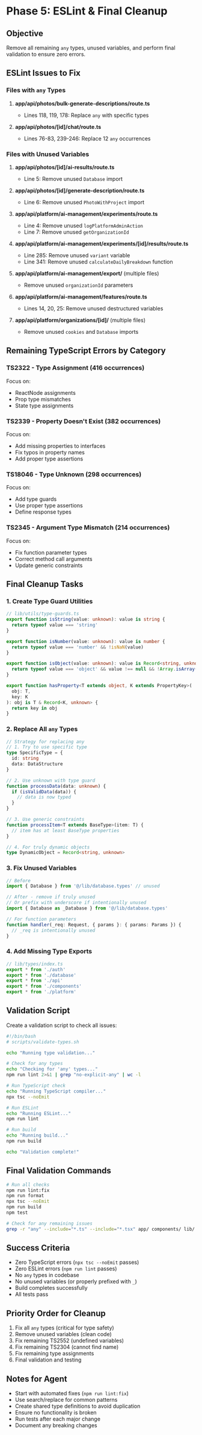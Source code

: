 # Phase 5: ESLint & Final Cleanup

## Objective
Remove all remaining `any` types, unused variables, and perform final validation to ensure zero errors.

## ESLint Issues to Fix

### Files with `any` Types
1. **app/api/photos/bulk-generate-descriptions/route.ts**
   - Lines 118, 119, 178: Replace `any` with specific types

2. **app/api/photos/[id]/chat/route.ts**
   - Lines 76-83, 239-246: Replace 12 `any` occurrences

### Files with Unused Variables
1. **app/api/photos/[id]/ai-results/route.ts**
   - Line 5: Remove unused `Database` import

2. **app/api/photos/[id]/generate-description/route.ts**
   - Line 6: Remove unused `PhotoWithProject` import

3. **app/api/platform/ai-management/experiments/route.ts**
   - Line 4: Remove unused `logPlatformAdminAction`
   - Line 7: Remove unused `getOrganizationId`

4. **app/api/platform/ai-management/experiments/[id]/results/route.ts**
   - Line 285: Remove unused `variant` variable
   - Line 341: Remove unused `calculateDailyBreakdown` function

5. **app/api/platform/ai-management/export/** (multiple files)
   - Remove unused `organizationId` parameters

6. **app/api/platform/ai-management/features/route.ts**
   - Lines 14, 20, 25: Remove unused destructured variables

7. **app/api/platform/organizations/[id]/** (multiple files)
   - Remove unused `cookies` and `Database` imports

## Remaining TypeScript Errors by Category

### TS2322 - Type Assignment (416 occurrences)
Focus on:
- ReactNode assignments
- Prop type mismatches
- State type assignments

### TS2339 - Property Doesn't Exist (382 occurrences)
Focus on:
- Add missing properties to interfaces
- Fix typos in property names
- Add proper type assertions

### TS18046 - Type Unknown (298 occurrences)
Focus on:
- Add type guards
- Use proper type assertions
- Define response types

### TS2345 - Argument Type Mismatch (214 occurrences)
Focus on:
- Fix function parameter types
- Correct method call arguments
- Update generic constraints

## Final Cleanup Tasks

### 1. Create Type Guard Utilities
```typescript
// lib/utils/type-guards.ts
export function isString(value: unknown): value is string {
  return typeof value === 'string'
}

export function isNumber(value: unknown): value is number {
  return typeof value === 'number' && !isNaN(value)
}

export function isObject(value: unknown): value is Record<string, unknown> {
  return typeof value === 'object' && value !== null && !Array.isArray(value)
}

export function hasProperty<T extends object, K extends PropertyKey>(
  obj: T,
  key: K
): obj is T & Record<K, unknown> {
  return key in obj
}
```

### 2. Replace All `any` Types
```typescript
// Strategy for replacing any
// 1. Try to use specific type
type SpecificType = {
  id: string
  data: DataStructure
}

// 2. Use unknown with type guard
function processData(data: unknown) {
  if (isValidData(data)) {
    // data is now typed
  }
}

// 3. Use generic constraints
function processItem<T extends BaseType>(item: T) {
  // item has at least BaseType properties
}

// 4. For truly dynamic objects
type DynamicObject = Record<string, unknown>
```

### 3. Fix Unused Variables
```typescript
// Before
import { Database } from '@/lib/database.types' // unused

// After - remove if truly unused
// Or prefix with underscore if intentionally unused
import { Database as _Database } from '@/lib/database.types'

// For function parameters
function handler(_req: Request, { params }: { params: Params }) {
  // _req is intentionally unused
}
```

### 4. Add Missing Type Exports
```typescript
// lib/types/index.ts
export * from './auth'
export * from './database'
export * from './api'
export * from './components'
export * from './platform'
```

## Validation Script
Create a validation script to check all issues:
```bash
#!/bin/bash
# scripts/validate-types.sh

echo "Running type validation..."

# Check for any types
echo "Checking for 'any' types..."
npm run lint 2>&1 | grep "no-explicit-any" | wc -l

# Run TypeScript check
echo "Running TypeScript compiler..."
npx tsc --noEmit

# Run ESLint
echo "Running ESLint..."
npm run lint

# Run build
echo "Running build..."
npm run build

echo "Validation complete!"
```

## Final Validation Commands
```bash
# Run all checks
npm run lint:fix
npm run format
npx tsc --noEmit
npm run build
npm test

# Check for any remaining issues
grep -r "any" --include="*.ts" --include="*.tsx" app/ components/ lib/
```

## Success Criteria
- Zero TypeScript errors (`npx tsc --noEmit` passes)
- Zero ESLint errors (`npm run lint` passes)
- No `any` types in codebase
- No unused variables (or properly prefixed with `_`)
- Build completes successfully
- All tests pass

## Priority Order for Cleanup
1. Fix all `any` types (critical for type safety)
2. Remove unused variables (clean code)
3. Fix remaining TS2552 (undefined variables)
4. Fix remaining TS2304 (cannot find name)
5. Fix remaining type assignments
6. Final validation and testing

## Notes for Agent
- Start with automated fixes (`npm run lint:fix`)
- Use search/replace for common patterns
- Create shared type definitions to avoid duplication
- Ensure no functionality is broken
- Run tests after each major change
- Document any breaking changes